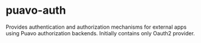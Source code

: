 puavo-auth
==========

Provides authentication and authorization mechanisms for external apps using Puavo authorization backends. Initially contains only Oauth2 provider.